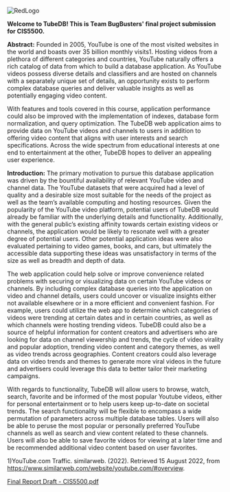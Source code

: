 ![RedLogo](https://user-images.githubusercontent.com/71825413/185238293-f0140573-f7e2-4158-aac8-873ac2126e20.png)


**Welcome to TubeDB! This is Team BugBusters' final project submission for CIS5500.**

**Abstract:**
Founded in 2005, YouTube is one of the most visited websites in the world and boasts over 35 billion monthly visits1. Hosting videos from a plethora of different categories and countries, YouTube naturally offers a rich catalog of data from which to build a database application. As YouTube videos possess diverse details and classifiers and are hosted on channels with a separately unique set of details, an opportunity exists to perform complex database queries and deliver valuable insights as well as potentially engaging video content.

With features and tools covered in this course, application performance could also be improved with the implementation of indexes, database form normalization, and query optimization. The TubeDB web application aims to provide data on YouTube videos and channels to users in addition to offering video content that aligns with user interests and search specifications. Across the wide spectrum from educational interests at one end to entertainment at the other, TubeDB hopes to deliver an appealing user experience.   

**Introduction:**
The primary motivation to pursue this database application was driven by the bountiful availability of relevant YouTube video and channel data. The YouTube datasets that were acquired had a level of quality and a desirable size most suitable for the needs of the project as well as the team’s available computing and hosting resources. Given the popularity of the YouTube video platform, potential users of TubeDB would already be familiar with the underlying details and functionality. Additionally, with the general public’s existing affinity towards certain existing videos or channels, the application would be likely to resonate well with a greater degree of potential users. Other potential application ideas were also evaluated pertaining to video games, books, and cars, but ultimately the accessible data supporting these ideas was unsatisfactory in terms of the size as well as breadth and depth of data. 

The web application could help solve or improve convenience related problems with securing or visualizing data on certain YouTube videos or channels. By including complex database queries into the application on video and channel details, users could uncover or visualize insights either not available elsewhere or in a more efficient and convenient fashion. For example, users could utilize the web app to determine which categories of videos were trending at certain dates and in certain countries, as well as which channels were hosting trending videos. TubeDB could also be a source of helpful information for content creators and advertisers who are looking for data on channel viewership and trends, the cycle of video virality and popular adoption, trending video content and category themes, as well as video trends across geographies. Content creators could also leverage data on video trends and themes to generate more viral videos in the future and advertisers could leverage this data to better tailor their marketing campaigns.
 
With regards to functionality, TubeDB will allow users to browse, watch, search, favorite and be informed of the most popular Youtube videos, either for personal entertainment or to help users keep up-to-date on societal trends. The search functionality will be flexible to encompass a wide permutation of parameters across multiple database tables. Users will also be able to peruse the most popular or personally preferred YouTube channels as well as search and view content related to these channels. Users will also be able to save favorite videos for viewing at a later time and be recommended additional video content based on user favorites.

1)YouTube.com Traffic. similarweb. (2022). Retrieved 15 August 2022, from https://www.similarweb.com/website/youtube.com/#overview.

[Final Report Draft - CIS5500.pdf](https://github.com/zanenzhang/CIS5500-Team-Project/files/9365956/Final.Report.Draft.-.CIS5500.pdf)

